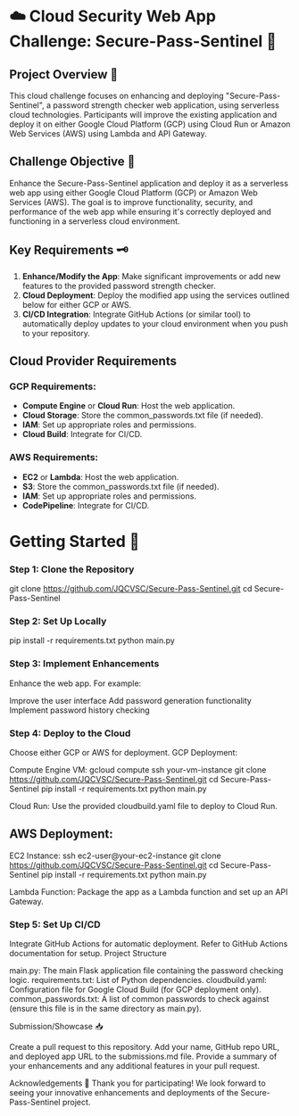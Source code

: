 #  ☁️ Cloud Security Web App Challenge: Secure-Pass-Sentinel 🔐

## Project Overview 📂
This cloud challenge focuses on enhancing and deploying "Secure-Pass-Sentinel", a password strength checker web application, using serverless cloud technologies. Participants will improve the existing application and deploy it on either Google Cloud Platform (GCP) using Cloud Run or Amazon Web Services (AWS) using Lambda and API Gateway.

## Challenge Objective 🎯
Enhance the Secure-Pass-Sentinel application and deploy it as a serverless web app using either Google Cloud Platform (GCP) or Amazon Web Services (AWS). The goal is to improve functionality, security, and performance of the web app while ensuring it's correctly deployed and functioning in a serverless cloud environment.

## Key Requirements 🗝️
1. **Enhance/Modify the App**: Make significant improvements or add new features to the provided password strength checker.
2. **Cloud Deployment**: Deploy the modified app using the services outlined below for either GCP or AWS.
3. **CI/CD Integration**: Integrate GitHub Actions (or similar tool) to automatically deploy updates to your cloud environment when you push to your repository.

## Cloud Provider Requirements
### GCP Requirements:
- **Compute Engine** or **Cloud Run**: Host the web application.
- **Cloud Storage**: Store the common_passwords.txt file (if needed).
- **IAM**: Set up appropriate roles and permissions.
- **Cloud Build**: Integrate for CI/CD.

### AWS Requirements:
- **EC2** or **Lambda**: Host the web application.
- **S3**: Store the common_passwords.txt file (if needed).
- **IAM**: Set up appropriate roles and permissions.
- **CodePipeline**: Integrate for CI/CD.

# Getting Started 🚀

### Step 1: Clone the Repository

git clone https://github.com/JQCVSC/Secure-Pass-Sentinel.git
cd Secure-Pass-Sentinel

### Step 2: Set Up Locally
pip install -r requirements.txt
python main.py

### Step 3: Implement Enhancements
Enhance the web app. For example:

Improve the user interface
Add password generation functionality
Implement password history checking

### Step 4: Deploy to the Cloud
Choose either GCP or AWS for deployment.
GCP Deployment:

Compute Engine VM:
gcloud compute ssh your-vm-instance
git clone https://github.com/JQCVSC/Secure-Pass-Sentinel.git
cd Secure-Pass-Sentinel
pip install -r requirements.txt
python main.py

Cloud Run: Use the provided cloudbuild.yaml file to deploy to Cloud Run.

## AWS Deployment:

EC2 Instance:
ssh ec2-user@your-ec2-instance
git clone https://github.com/JQCVSC/Secure-Pass-Sentinel.git
cd Secure-Pass-Sentinel
pip install -r requirements.txt
python main.py

Lambda Function: Package the app as a Lambda function and set up an API Gateway.

### Step 5: Set Up CI/CD
Integrate GitHub Actions for automatic deployment. Refer to GitHub Actions documentation for setup.
Project Structure

main.py: The main Flask application file containing the password checking logic.
requirements.txt: List of Python dependencies.
cloudbuild.yaml: Configuration file for Google Cloud Build (for GCP deployment only).
common_passwords.txt: A list of common passwords to check against (ensure this file is in the same directory as main.py).

Submission/Showcase 📥

Create a pull request to this repository.
Add your name, GitHub repo URL, and deployed app URL to the submissions.md file.
Provide a summary of your enhancements and any additional features in your pull request.

Acknowledgements 👏
Thank you for participating! We look forward to seeing your innovative enhancements and deployments of the Secure-Pass-Sentinel project.

